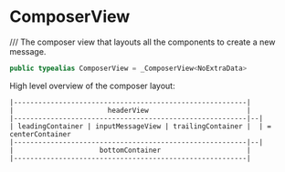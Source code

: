 # ComposerView

/// The composer view that layouts all the components to create a new message.

``` swift
public typealias ComposerView = _ComposerView<NoExtraData>
```

High level overview of the composer layout:

``` 
|---------------------------------------------------------|
|                       headerView                        |
|---------------------------------------------------------|--|
| leadingContainer | inputMessageView | trailingContainer |  | = centerContainer
|---------------------------------------------------------|--|
|                     bottomContainer                     |
|---------------------------------------------------------|
```
